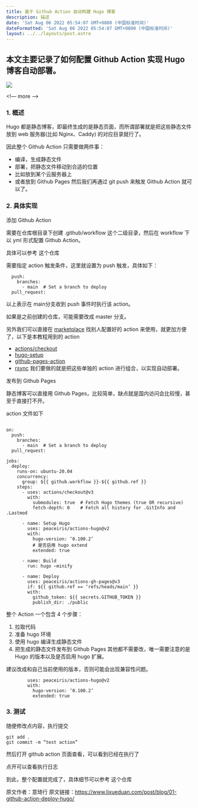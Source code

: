 ```yaml
---
title: 基于 Github Action 自动构建 Hugo 博客
description: 描述
date: 'Sat Aug 06 2022 05:54:07 GMT+0800 (中国标准时间)'
dateFormatted: 'Sat Aug 06 2022 05:54:07 GMT+0800 (中国标准时间)'
layout: ../../layouts/post.astro
---
```


## 本文主要记录了如何配置 Github Action 实现 Hugo 博客自动部署。
![](https://i.loli.net/2021/03/29/Kwh3819MRgteGn6.jpg)

<!— more —>
### 1. 概述
Hugo 都是静态博客，即最终生成的是静态页面，而所谓部署就是把这些静态文件放到 web 服务器(比如 Nginx、Caddy) 的对应目录就行了。

因此整个 Github Action 只需要做两件事：

* 编译，生成静态文件
* 部署，把静态文件移动到合适的位置
* 比如放到某个云服务器上
* 或者放到 Github Pages
然后我们再通过 git push 来触发 Github Action 就可以了。

### 2. 具体实现

添加 Github Action

需要在仓库根目录下创建 .github/workflow 这个二级目录，然后在 workflow 下以 yml 形式配置 Github Action。

具体可以参考 这个仓库

需要指定 action 触发条件，这里就设置为 push 触发，具体如下：
```on:
  push:
    branches:
      - main  # Set a branch to deploy
  pull_request:
```
以上表示在 main分支收到 push 事件时执行该 action。

如果是之前创建的仓库，可能需要改成 master 分支。

另外我们可以直接在 [marketplace](https://github.com/marketplace?type=actions) 找别人配置好的 action 来使用，就更加方便了，以下是本教程用到的 action

* [actions/checkout](https://github.com/marketplace/actions/checkout)
* [hugo-setup](https://github.com/marketplace/actions/hugo-setup)
* [github-pages-action](https://github.com/marketplace/actions/github-pages-action)
* [rsync](https://github.com/marketplace/actions/rsync-deployments-action)
我们要做的就是把这些单独的 action 进行组合，以实现自动部署。

发布到 Github Pages

静态博客可以直接用 Github Pages，比较简单，缺点就是国内访问会比较慢，甚至于直接打不开。

action 文件如下
```name: GitHub Pages

on:
  push:
    branches:
      - main  # Set a branch to deploy
  pull_request:

jobs:
  deploy:
    runs-on: ubuntu-20.04
    concurrency:
      group: ${{ github.workflow }}-${{ github.ref }}
    steps:
      - uses: actions/checkout@v3
        with:
          submodules: true  # Fetch Hugo themes (true OR recursive)
          fetch-depth: 0    # Fetch all history for .GitInfo and .Lastmod

      - name: Setup Hugo
        uses: peaceiris/actions-hugo@v2
        with:
          hugo-version: ‘0.100.2’
          # 是否启用 hugo extend
          extended: true

      - name: Build
        run: hugo —minify

      - name: Deploy
        uses: peaceiris/actions-gh-pages@v3
        if: ${{ github.ref == ‘refs/heads/main’ }}
        with:
          github_token: ${{ secrets.GITHUB_TOKEN }}
          publish_dir: ./public
```
整个 Action 一个包含 4 个步骤：

1. 拉取代码
2. 准备 hugo 环境
3. 使用 hugo 编译生成静态文件
4. 把生成的静态文件发布到 Github Pages
其他都不需要改，唯一需要注意的是 Hugo 的版本以及是否启用 hugo 扩展。

建议改成和自己当前使用的版本，否则可能会出现兼容性问题。
```      - name: Setup Hugo
        uses: peaceiris/actions-hugo@v2
        with:
          hugo-version: ‘0.100.2’
          extended: true
```

### 3. 测试

随便修改点内容，执行提交
```echo hello > tmp.txt
git add . 
git commit -m “test action”
```
然后打开 github action 页面查看，可以看到已经在执行了



点开可以查看执行日志



到此，整个配置就完成了，具体细节可以参考 这个仓库

原文作者：意琦行
原文链接：https://www.lixueduan.com/post/blog/01-github-action-deploy-hugo/
